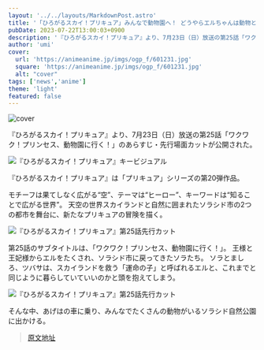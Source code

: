 ```yaml
---
layout: '../../layouts/MarkdownPost.astro'
title: '「ひろがるスカイ！プリキュア」みんなで動物園へ！ どうやらエルちゃんは動物と話ができるようで…第25話先行カット'
pubDate: 2023-07-22T13:00:03+0900
description: '『ひろがるスカイ！プリキュア』より、7月23日（日）放送の第25話「ワクワク！プリンセス、動物園に行く！」のあらすじ・先行場面カットが公開された。'
author: 'umi'
cover:
  url: 'https://animeanime.jp/imgs/ogp_f/601231.jpg'
  square: 'https://animeanime.jp/imgs/ogp_f/601231.jpg'
  alt: "cover"
tags: ['news','anime']
theme: 'light'
featured: false
---
```


![cover](https://animeanime.jp/imgs/ogp_f/601231.jpg)

『ひろがるスカイ！プリキュア』より、7月23日（日）放送の第25話「ワクワク！プリンセス、動物園に行く！」のあらすじ・先行場面カットが公開された。

![『ひろがるスカイ！プリキュア』キービジュアル](https://animeanime.jp/imgs/zoom/601235.jpg)

『ひろがるスカイ！プリキュア』は「プリキュア」シリーズの第20弾作品。

モチーフは果てしなく広がる“空”、テーマは“ヒーロー”、キーワードは“知ることで広がる世界”。 天空の世界スカイランドと自然に囲まれたソラシド市の2つの都市を舞台に、新たなプリキュアの冒険を描く。

![『ひろがるスカイ！プリキュア』第25話先行カット](https://animeanime.jp/imgs/zoom/601233.jpg)

第25話のサブタイトルは、「ワクワク！プリンセス、動物園に行く！」。
王様と王妃様からエルをたくされ、ソラシド市に戻ってきたソラたち。 ソラとましろ、ツバサは、スカイランドを救う「運命の子」と呼ばれるエルと、これまでと同じように暮らしていていいのかと頭を抱えてしまう。

![『ひろがるスカイ！プリキュア』第25話先行カット](https://animeanime.jp/imgs/zoom/601234.jpg)

そんな中、あげはの車に乗り、みんなでたくさんの動物がいるソラシド自然公園に出かける。

>[原文地址](https://animeanime.jp/article/2023/07/22/78762.html)  